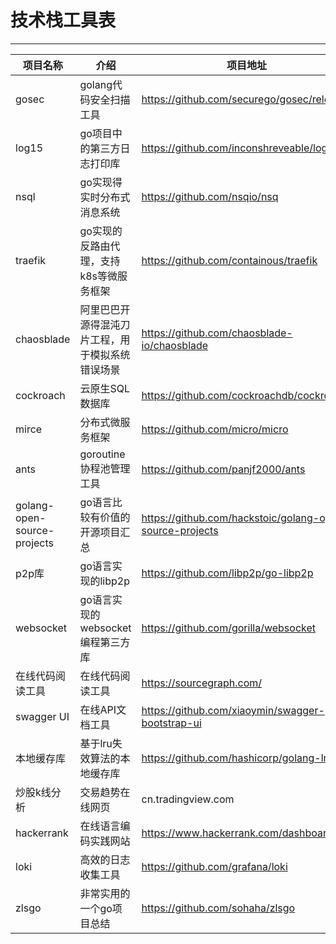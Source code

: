 # 技术栈工具表

***

项目名称|介绍|项目地址
--------|---|--------
gosec|golang代码安全扫描工具| https://github.com/securego/gosec/releases
log15|go项目中的第三方日志打印库| https://github.com/inconshreveable/log15
nsql|go实现得实时分布式消息系统| https://github.com/nsqio/nsq
traefik|go实现的反路由代理，支持k8s等微服务框架 | https://github.com/containous/traefik
chaosblade|阿里巴巴开源得混沌刀片工程，用于模拟系统错误场景|https://github.com/chaosblade-io/chaosblade
cockroach |云原生SQL数据库|https://github.com/cockroachdb/cockroach
mirce|分布式微服务框架|https://github.com/micro/micro
ants|goroutine协程池管理工具|https://github.com/panjf2000/ants
golang-open-source-projects|go语言比较有价值的开源项目汇总|https://github.com/hackstoic/golang-open-source-projects
p2p库|go语言实现的libp2p|https://github.com/libp2p/go-libp2p
websocket|go语言实现的websocket编程第三方库|https://github.com/gorilla/websocket
在线代码阅读工具|在线代码阅读工具|https://sourcegraph.com/
swagger UI |在线API文档工具|https://github.com/xiaoymin/swagger-bootstrap-ui
本地缓存库|基于lru失效算法的本地缓存库|https://github.com/hashicorp/golang-lru
炒股k线分析|交易趋势在线网页|cn.tradingview.com
hackerrank|在线语言编码实践网站 |https://www.hackerrank.com/dashboard
  loki     |高效的日志收集工具            |https://github.com/grafana/loki
zlsgo|非常实用的一个go项目总结| https://github.com/sohaha/zlsgo
